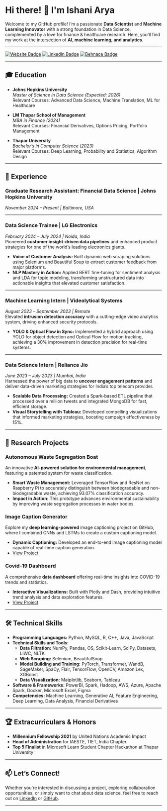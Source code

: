 # Hi there! 👋 I'm Ishani Arya

Welcome to my GitHub profile! I’m a passionate **Data Scientist** and **Machine Learning Innovator** with a strong foundation in Data Science, complemented by a love for finance & healthcare research. Here, you’ll find my work at the intersection of **AI, machine learning, and analytics**.

---

[![Website Badge](https://img.shields.io/badge/Website-IshaniArya-blue)](https://ishani-arya.netlify.app/) [![LinkedIn Badge](https://img.shields.io/badge/LinkedIn-IshaniArya-blue)](https://linkedin.com/in/ishani-arya) [![Behnace Badge](https://img.shields.io/badge/Behance-ishani2202-blue)](https://www.behance.net/ishaniarya21)

---

## 🎓 Education

- **Johns Hopkins University**  
  *Master of Science in Data Science (Expected: 2026)*  
  Relevant Courses: Advanced Data Science, Machine Translation, ML for Healthcare

- **LM Thapar School of Management**  
  *MBA in Finance (2024)*  
  Relevant Courses: Financial Derivatives, Options Pricing, Portfolio Management

- **Thapar University**  
  *Bachelor’s in Computer Science (2023)*  
  Relevant Courses: Deep Learning, Probability and Statistics, Algorithm Design

---

## 💼 Experience

### Graduate Research Assistant: Financial Data Science | Johns Hopkins University  
*November 2024 – Present | Baltimore, USA*  


---

### Data Science Trainee | LG Electronics  
*February 2024 – July 2024 | Noida, India*  
Pioneered **customer insight-driven data pipelines** and enhanced product strategies for one of the world’s leading electronics giants.

- **Voice of Customer Analysis:** Built dynamic web scraping solutions using Selenium and Beautiful Soup to extract customer feedback from major platforms.
- **NLP Mastery in Action:** Applied BERT fine-tuning for sentiment analysis and LDA for topic modeling, transforming unstructured data into actionable insights that elevated customer satisfaction.

---

### Machine Learning Intern | Videolytical Systems  
*August 2023 – September 2023 | Remote*  
Elevated **intrusion detection accuracy** with a cutting-edge video analytics system, driving enhanced security protocols.

- **YOLO & Optical Flow in Sync:** Implemented a hybrid approach using YOLO for object detection and Optical Flow for motion tracking, achieving a 30% improvement in detection precision for real-time systems.

---

### Data Science Intern | Reliance Jio  
*June 2023 – July 2023 | Mumbai, India*  
Harnessed the power of big data to **uncover engagement patterns** and deliver data-driven marketing strategies for India’s top telecom provider.

- **Scalable Data Processing:** Created a Spark-based ETL pipeline that processed over a million tweets and integrated MongoDB for fast, efficient storage.
- **Visual Storytelling with Tableau:** Developed compelling visualizations that informed marketing strategies, boosting campaign effectiveness by 15%.

---

## 🔬 Research Projects

### Autonomous Waste Segregation Boat  
An innovative **AI-powered solution for environmental management**, featuring a patented system for waste classification.

- **Smart Waste Management:** Leveraged TensorFlow and ResNet on Raspberry Pi to accurately distinguish between biodegradable and non-biodegradable waste, achieving 93.07% classification accuracy.
- **Impact in Action:** This prototype advances environmental sustainability by improving waste segregation processes in water bodies.

### Image Caption Generator  
Explore my **deep learning-powered** image captioning project on GitHub, where I combined CNNs and LSTMs to create a custom captioning model.

- **Dynamic Captioning:** Developed an end-to-end image captioning model capable of real-time caption generation.  
- [View Project](https://github.com/ishani2202/ImageCaptionGenerator)

### Covid-19 Dashboard  
A comprehensive **data dashboard** offering real-time insights into COVID-19 trends and statistics.

- **Interactive Visualizations:** Built with Plotly and Dash, providing intuitive trend analysis and data exploration features.  
- [View Project](https://github.com/ishani2202/Covid19_Dashboard)

---

## 🛠️ Technical Skills

- **Programming Languages:** Python, MySQL, R, C++, Java, JavaScript  
- **Technical Skills and Tools:**  
  - **Data Filtration:** NumPy, Pandas, OS, Scikit-Learn, SciPy, Datasets, LIWC, NLTK  
  - **Web Scraping:** Selenium, BeautifulSoup  
  - **Model Building and Training:** PyTorch, Transformer, WandB, SageMaker, SpaCy, Flair, TensorFlow, OpenCV, Amazon Lex, XGBoost  
  - **Data Visualization:** Matplotlib, Seaborn, Tableau  
- **Software & Frameworks:** PowerBI, Spark, Hadoop, AWS, Azure, Apache Spark, Docker, Microsoft Excel, Figma  
- **Competencies:** Machine Learning, Generative AI, Feature Engineering, Deep Learning, Data Analysis, Financial Derivatives  


---

## 🏆 Extracurriculars & Honors

- **Millennium Fellowship 2021** by United Nations Academic Impact
- **Head of Administration** for IAESTE, TIET, India Chapter
- **Top 5 Finalist** in Microsoft Learn Student Chapter Hackathon at Thapar University

---

## 📫 Let’s Connect!

Whether you're interested in discussing a project, exploring collaboration opportunities, or simply want to chat about data science, feel free to reach out on [LinkedIn](https://linkedin.com/in/ishani-arya) or [GitHub](https://github.com/ishani2202).

---


